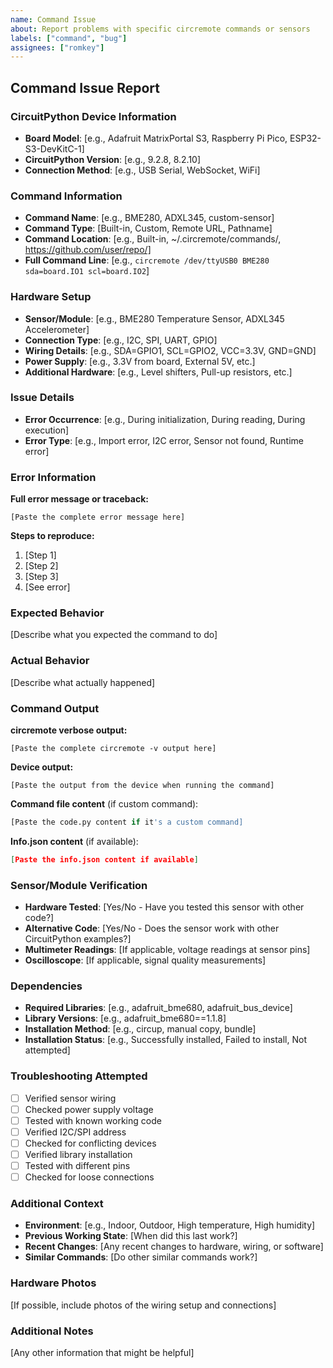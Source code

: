 ```yaml
---
name: Command Issue
about: Report problems with specific circremote commands or sensors
labels: ["command", "bug"]
assignees: ["romkey"]
---
```


## Command Issue Report

### CircuitPython Device Information
- **Board Model**: [e.g., Adafruit MatrixPortal S3, Raspberry Pi Pico, ESP32-S3-DevKitC-1]
- **CircuitPython Version**: [e.g., 9.2.8, 8.2.10]
- **Connection Method**: [e.g., USB Serial, WebSocket, WiFi]

### Command Information
- **Command Name**: [e.g., BME280, ADXL345, custom-sensor]
- **Command Type**: [Built-in, Custom, Remote URL, Pathname]
- **Command Location**: [e.g., Built-in, ~/.circremote/commands/, https://github.com/user/repo/]
- **Full Command Line**: [e.g., `circremote /dev/ttyUSB0 BME280 sda=board.IO1 scl=board.IO2`]

### Hardware Setup
- **Sensor/Module**: [e.g., BME280 Temperature Sensor, ADXL345 Accelerometer]
- **Connection Type**: [e.g., I2C, SPI, UART, GPIO]
- **Wiring Details**: [e.g., SDA=GPIO1, SCL=GPIO2, VCC=3.3V, GND=GND]
- **Power Supply**: [e.g., 3.3V from board, External 5V, etc.]
- **Additional Hardware**: [e.g., Level shifters, Pull-up resistors, etc.]

### Issue Details
- **Error Occurrence**: [e.g., During initialization, During reading, During execution]
- **Error Type**: [e.g., Import error, I2C error, Sensor not found, Runtime error]

### Error Information
**Full error message or traceback:**
```
[Paste the complete error message here]
```

**Steps to reproduce:**
1. [Step 1]
2. [Step 2]
3. [Step 3]
4. [See error]

### Expected Behavior
[Describe what you expected the command to do]

### Actual Behavior
[Describe what actually happened]

### Command Output
**circremote verbose output:**
```
[Paste the complete circremote -v output here]
```

**Device output:**
```
[Paste the output from the device when running the command]
```

**Command file content** (if custom command):
```python
[Paste the code.py content if it's a custom command]
```

**Info.json content** (if available):
```json
[Paste the info.json content if available]
```

### Sensor/Module Verification
- **Hardware Tested**: [Yes/No - Have you tested this sensor with other code?]
- **Alternative Code**: [Yes/No - Does the sensor work with other CircuitPython examples?]
- **Multimeter Readings**: [If applicable, voltage readings at sensor pins]
- **Oscilloscope**: [If applicable, signal quality measurements]

### Dependencies
- **Required Libraries**: [e.g., adafruit_bme680, adafruit_bus_device]
- **Library Versions**: [e.g., adafruit_bme680==1.1.8]
- **Installation Method**: [e.g., circup, manual copy, bundle]
- **Installation Status**: [e.g., Successfully installed, Failed to install, Not attempted]

### Troubleshooting Attempted
- [ ] Verified sensor wiring
- [ ] Checked power supply voltage
- [ ] Tested with known working code
- [ ] Verified I2C/SPI address
- [ ] Checked for conflicting devices
- [ ] Verified library installation
- [ ] Tested with different pins
- [ ] Checked for loose connections

### Additional Context
- **Environment**: [e.g., Indoor, Outdoor, High temperature, High humidity]
- **Previous Working State**: [When did this last work?]
- **Recent Changes**: [Any recent changes to hardware, wiring, or software]
- **Similar Commands**: [Do other similar commands work?]

### Hardware Photos
[If possible, include photos of the wiring setup and connections]

### Additional Notes
[Any other information that might be helpful] 